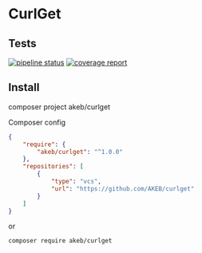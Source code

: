 # CurlGet

## Tests

[![pipeline status](https://gitlab.pvt/gapa/mrgs/mrgs_api_client/badges/master/pipeline.svg)](https://gitlab.pvt/gapa/mrgs/mrgs_api_client/-/commits/master)
[![coverage report](https://gitlab.pvt/gapa/mrgs/mrgs_api_client/badges/master/coverage.svg)](https://gitlab.pvt/gapa/mrgs/mrgs_api_client/-/commits/master)

## Install

composer project akeb/curlget

Composer config

```json
{
    "require": {
        "akeb/curlget": "^1.0.0"
    },
    "repositories": [
        {
            "type": "vcs",
            "url": "https://github.com/AKEB/curlget"
        }
    ]
}
```

or

```bash
composer require akeb/curlget
```
